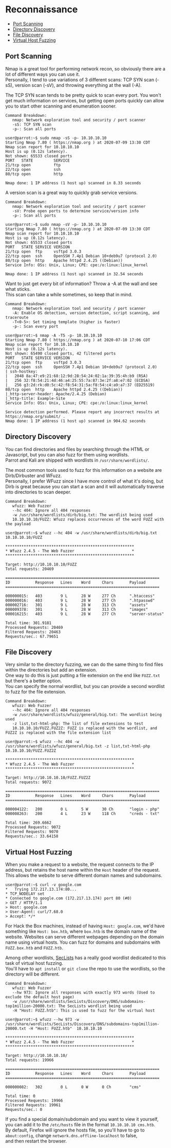 # Reconnaissance

 - [Port Scanning](Reconnaissance.md#port-scanning)
 - [Directory Discovery](Reconnaissance.md#directory-discovery)
 - [File Discovery](Reconnaissance.md#file-discovery)
 - [Virtual Host Fuzzing](Reconnaissance.md#virtual-host-fuzzing)
 
## Port Scanning
Nmap is a great tool for performing network recon, so obviously there are a lot of different ways you can use it.  
Personally, I tend to use variations of 3 different scans: TCP SYN scan (-sS), version scan (-sV), and throwing everything at the wall (-A).

The TCP SYN scan tends to be pretty quick to scan every port. You won't get much information on services, but getting open ports quickly can allow you to start other scanning and enumeration sooner.

```
Command Breakdown:
   nmap: Network exploration tool and security / port scanner
   -sS: TCP SYN scan
   -p-: Scan all ports
```

```console
user@parrot:~$ sudo nmap -sS -p- 10.10.10.10
Starting Nmap 7.80 ( https://nmap.org ) at 2020-07-09 13:30 CDT
Nmap scan report for 10.10.10.10
Host is up (0.12s latency).
Not shown: 65533 closed ports
PORT   STATE         SERVICE
21/tcp open          ftp
22/tcp open          ssh
80/tcp open          http

Nmap done: 1 IP address (1 host up) scanned in 8.33 seconds
```

A version scan is a great way to quickly grab service versions.

```
Command Breakdown:
   nmap: Network exploration tool and security / port scanner
   -sV: Probe open ports to determine service/version info
   -p-: Scan all ports
```

```console
user@parrot:~$ sudo nmap -sV -p- 10.10.10.10
Starting Nmap 7.80 ( https://nmap.org ) at 2020-07-09 13:30 CDT
Nmap scan report for 10.10.10.10
Host is up (0.12s latency).
Not shown: 65533 closed ports
PORT   STATE SERVICE VERSION
21/tcp open  ftp     vsftpd 3.0.3
22/tcp open  ssh     OpenSSH 7.4p1 Debian 10+deb9u7 (protocol 2.0)
80/tcp open  http    Apache httpd 2.4.25 ((Debian))
Service Info: OSs: Unix, Linux; CPE: cpe:/o:linux:linux_kernel

Nmap done: 1 IP address (1 host up) scanned in 32.54 seconds
```

Want to just get every bit of information? Throw a -A at the wall and see what sticks.  
This scan can take a while sometimes, so keep that in mind.

```
Command Breakdown:
   nmap: Network exploration tool and security / port scanner
   -A: Enable OS detection, version detection, script scanning, and traceroute
   -T<0-5>: Set timing template (higher is faster)
   -p-: Scan every port
```

```console
user@parrot:~$ nmap -A -T5 -p- 10.10.10.10
Starting Nmap 7.80 ( https://nmap.org ) at 2020-07-10 17:06 CDT
Nmap scan report for 10.10.10.10
Host is up (0.12s latency).
Not shown: 65490 closed ports, 42 filtered ports
PORT   STATE SERVICE VERSION
21/tcp open  ftp     vsftpd 3.0.3
22/tcp open  ssh     OpenSSH 7.4p1 Debian 10+deb9u7 (protocol 2.0)
| ssh-hostkey: 
|   2048 8a:47:e9:21:68:12:9d:28:54:24:02:1a:39:35:4h:b9 (RSA)
|   256 32:f8:54:21:4d:46:a4:25:55:7a:87:3e:2f:a8:e7:02 (ECDSA)
|_  256 g3:2d:rk:d0:5c:42:f8:54:31:5a:f8:54:c4:a9:a7:37 (ED25519)
80/tcp open  http    Apache httpd 2.4.25 ((Debian))
|_http-server-header: Apache/2.4.25 (Debian)
|_http-title: Example-Site
Service Info: OSs: Unix, Linux; CPE: cpe:/o:linux:linux_kernel

Service detection performed. Please report any incorrect results at https://nmap.org/submit/ .
Nmap done: 1 IP address (1 host up) scanned in 904.62 seconds
```

## Directory Discovery
You can find directories and files by searching through the HTML or Javascript, but you can also fuzz for them using wordlists.  
Parrot and Kali are shipped with wordlists in `/usr/share/wordlists/`.

The most common tools used to fuzz for this information on a website are Dirb/Dirbuster and WFuzz.  
Personally, I prefer WFuzz since I have more control of what it's doing, but Dirb is great because you can start a scan and it will automatically traverse into directories to scan deeper.

```
Command Breakdown:
   wfuzz: Web Fuzzer
   --hc 404: Ignore all 404 responses
   -w /usr/share/wordlists/dirb/big.txt: The wordlist being used
   10.10.10.10/FUZZ: Wfuzz replaces occurrences of the word FUZZ with the payload
```

```console
user@parrot:~$ wfuzz --hc 404 -w /usr/share/wordlists/dirb/big.txt 10.10.10.10/FUZZ

********************************************************
* Wfuzz 2.4.5 - The Web Fuzzer                         *
********************************************************

Target: http://10.10.10.10/FUZZ
Total requests: 20469

===================================================================
ID           Response   Lines    Word     Chars       Payload
===================================================================

000000015:   403        9 L      28 W     277 Ch      ".htaccess"
000000016:   403        9 L      28 W     277 Ch      ".htpasswd"
000002716:   301        9 L      28 W     313 Ch      "assets"
000009378:   301        9 L      28 W     313 Ch      "images"
000016215:   403        9 L      28 W     277 Ch      "server-status"

Total time: 301.9181
Processed Requests: 20469
Filtered Requests: 20463
Requests/sec.: 67.79651
```

## File Discovery
Very similar to the directory fuzzing, we can do the same thing to find files within the directories but add an extension.  
One way to do this is just putting a file extension on the end like `FUZZ.txt` but there's a better option.  
You can specify the normal wordlist, but you can provide a second wordlist to fuzz for the file extension.

```
Command Breakdown:
   wfuzz: Web Fuzzer
   --hc 404: Ignore all 404 responses
   -w /usr/share/wordlists/wfuzz/general/big.txt: The wordlist being used
   -z list,txt-html-php: The list of file extensions to test
   10.10.10.10/FUZZ.FUZ2Z: FUZZ is replaced with the wordlist, and FUZ2Z is replaced with the file extension list
```

```console
user@parrot:~$ wfuzz --hc 404 -w /usr/share/wordlists/wfuzz/general/big.txt -z list,txt-html-php 10.10.10.10/FUZZ.FUZ2Z

********************************************************
* Wfuzz 2.4.5 - The Web Fuzzer                         *
********************************************************

Target: http://10.10.10.10/FUZZ.FUZ2Z
Total requests: 9072

===================================================================
ID           Response   Lines    Word     Chars       Payload
===================================================================

000004122:   200        0 L      5 W      30 Ch       "login - php"
000008263:   200        4 L      23 W     118 Ch      "creds - txt"

Total time: 269.6662
Processed Requests: 9072
Filtered Requests: 9070
Requests/sec.: 33.64158
```

## Virtual Host Fuzzing
When you make a request to a website, the request connects to the IP address, but retains the host name within the `Host` header of the request.  
This allows the website to serve different domain names and subdomains.

```console
user@parrot:~$ curl -v google.com 
*   Trying 172.217.13.174:80...
* TCP_NODELAY set
* Connected to google.com (172.217.13.174) port 80 (#0)
> GET / HTTP/1.1
> Host: google.com
> User-Agent: curl/7.68.0
> Accept: */*
```

For Hack the Box machines, instead of having `Host: google.com`, we'd have something like `Host: box.htb`, 
where `box.htb` is the domain name of the website. Websites can serve different webpages depending on the domain name using virtual hosts. 
You can fuzz for domains and subdomains with `FUZZ.box.htb` and `FUZZ.htb`.

Among other wordlists, [SecLists](https://github.com/danielmiessler/SecLists) has a really good wordlist dedicated to this task of virtual host fuzzing.  
You'll have to `apt install` or `git clone` the repo to use the wordlists, so the directory will be different.

```
Command Breakdown:
   wfuzz: Web Fuzzer
   --hw 973: Ignore all responses with exactly 973 words (Used to exclude the default host page)
   -w /usr/share/wordlists/SecLists/Discovery/DNS/subdomains-top1million-20000.txt: The SecLists wordlist being used 
   -H "Host: FUZZ.htb": This is used to fuzz for the virtual host
```

```console
user@parrot:~$ wfuzz --hw 973 -w /usr/share/wordlists/SecLists/Discovery/DNS/subdomains-top1million-20000.txt -H "Host: FUZZ.htb"  10.10.10.10

********************************************************
* Wfuzz 2.4.5 - The Web Fuzzer                         *
********************************************************

Target: http://10.10.10.10/
Total requests: 19966

===================================================================
ID           Response   Lines    Word     Chars       Payload
===================================================================

000000082:   302        0 L      0 W      0 Ch        "cms"

Total time: 0
Processed Requests: 19966
Filtered Requests: 19961
Requests/sec.: 0
```

If you find a special domain/subdomain and you want to view it yourself,  
you can add it to the `/etc/hosts` file in the format `10.10.10.10 cms.htb`.  
By default, Firefox will ignore the hosts file, so you'll have to go to  
`about:config`, change `network.dns.offline-localhost` to false,  
and then restart the browser.
